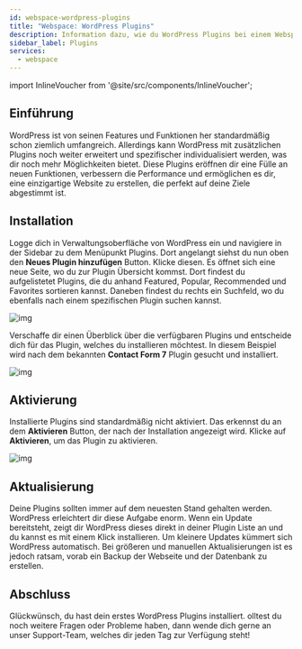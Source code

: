 ```yaml
---
id: webspace-wordpress-plugins
title: "Webspace: WordPress Plugins"
description: Information dazu, wie du WordPress Plugins bei einem Webspace Produkt von ZAP-Hosting installierst  - ZAP-Hosting.com Dokumentation
sidebar_label: Plugins
services:
  - webspace
---
```




import InlineVoucher from '@site/src/components/InlineVoucher';



## Einführung

WordPress ist von seinen Features und Funktionen her standardmäßig schon ziemlich umfangreich. Allerdings kann WordPress mit zusätzlichen Plugins noch weiter erweitert und spezifischer individualisiert werden, was dir noch mehr Möglichkeiten bietet. Diese Plugins eröffnen dir eine Fülle an neuen Funktionen, verbessern die Performance und ermöglichen es dir, eine einzigartige Website zu erstellen, die perfekt auf deine Ziele abgestimmt ist.



## Installation

Logge dich in Verwaltungsoberfläche von WordPress ein und navigiere in der Sidebar zu dem Menüpunkt Plugins. Dort angelangt siehst du nun oben den **Neues Plugin hinzufügen** Button. Klicke diesen. Es öffnet sich eine neue Seite, wo du zur Plugin Übersicht kommst. Dort findest du aufgelistetet Plugins, die du anhand Featured, Popular, Recommended und Favorites sortieren kannst. Daneben findest du rechts ein Suchfeld, wo du ebenfalls nach einem spezifischen Plugin suchen kannst. 

![img](https://screensaver01.zap-hosting.com/index.php/s/KwndcojKwB8DeSp/download)

Verschaffe dir einen Überblick über die verfügbaren Plugins und entscheide dich für das Plugin, welches du installieren möchtest. In diesem Beispiel wird nach dem bekannten **Contact Form 7** Plugin gesucht und installiert.

![img](https://screensaver01.zap-hosting.com/index.php/s/ygm2P4yMpiiZDFY/download)

## Aktivierung

Installierte Plugins sind standardmäßig nicht aktiviert. Das erkennst du an dem **Aktivieren** Button, der nach der Installation angezeigt wird. Klicke auf **Aktivieren**, um das Plugin zu aktivieren.

![img](https://screensaver01.zap-hosting.com/index.php/s/ng8XrowDxgrCeSK/download)



## Aktualisierung

Deine Plugins sollten immer auf dem neuesten Stand gehalten werden. WordPress erleichtert dir diese Aufgabe enorm. Wenn ein Update bereitsteht, zeigt dir WordPress dieses direkt in deiner Plugin Liste an und du kannst es mit einem Klick installieren. Um kleinere Updates kümmert sich WordPress automatisch. Bei größeren und manuellen Aktualisierungen ist es jedoch ratsam, vorab ein Backup der Webseite und der Datenbank zu erstellen. 



## Abschluss

Glückwünsch, du hast dein erstes WordPress Plugins installiert. olltest du noch weitere Fragen oder Probleme haben, dann wende dich gerne an unser Support-Team, welches dir jeden Tag zur Verfügung steht! 